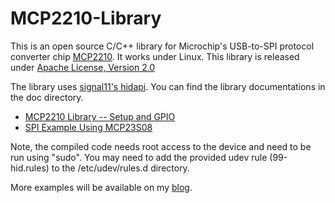 MCP2210-Library
===============

This is an open source C/C++ library for Microchip's USB-to-SPI protocol converter chip <a href="http://ww1.microchip.com/downloads/en/DeviceDoc/22288A.pdf">MCP2210</a>. It works under Linux. This library is released under <a href="http://www.apache.org/licenses/LICENSE-2.0">Apache License, Version 2.0</a>

The library uses <a href="https://github.com/signal11/hidapi">signal11's hidapi</a>. You can find the library documentations in the doc directory.

<ul>
<li>
<a href="http://www.kerrywong.com/2012/09/27/mcp2210-library/">MCP2210 Library -- Setup and GPIO</a>
</li>
<li>
<a href="http://www.kerrywong.com/2012/10/01/mcp2210-library-spi-example-using-mcp23s08/">SPI Example Using MCP23S08</a>
</li>
</ul>

Note, the compiled code needs root access to the device and need to be run using "sudo". You may need to add the provided udev rule (99-hid.rules) to the /etc/udev/rules.d directory. 

More examples will be available on my <a href="http://www.kerrywong.com">blog</a>.
